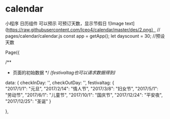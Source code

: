 # calendar
小程序  日历组件 
可以预示 可预订天数，显示节假日
![Image text](https://raw.githubusercontent.com/Iceo4/calendar/master/des/2.png）
// pages/calendar/calendar.js
const app = getApp();
let dayscount = 30; //预设天数

Page({

  /**
   * 页面的初始数据
   */
	/*festivaltag也可以请求数据得到*/
        
  
  data: {
    checkInDay: '',
    checkOutDay: '',
    festivaltag: {   	
      "2017/1/1": "元旦",
      "2017/2/14": "情人节",
      "2017/3/8": "妇女节",
      "2017/5/1": "劳动节",
      "2017/6/1": "儿童节",
      "2017/10/1": "国庆节",
      "2017/12/24": "平安夜",
      "2017/12/25": "圣诞"
    }

  },

